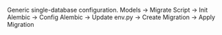 Generic single-database configuration.
Models -> Migrate Script -> Init Alembic -> Config Alembic -> Update env.py -> Create Migration -> Apply Migration